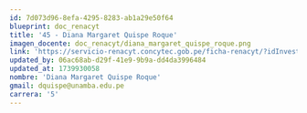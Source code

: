 ```yaml
---
id: 7d073d96-8efa-4295-8283-ab1a29e50f64
blueprint: doc_renacyt
title: '45 - Diana Margaret Quispe Roque'
imagen_docente: doc_renacyt/diana_margaret_quispe_roque.png
link: 'https://servicio-renacyt.concytec.gob.pe/ficha-renacyt/?idInvestigador=11621'
updated_by: 06ac68ab-d29f-41e9-9b9a-dd4da3996484
updated_at: 1739930058
nombre: 'Diana Margaret Quispe Roque'
gmail: dquispe@unamba.edu.pe
carrera: '5'
---
```

